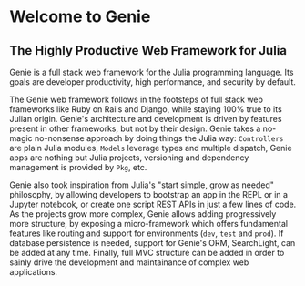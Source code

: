 # Welcome to Genie

## The Highly Productive Web Framework for Julia

Genie is a full stack web framework for the Julia programming language. Its goals are developer productivity, high performance, and security by default.

The Genie web framework follows in the footsteps of full stack web frameworks like Ruby on Rails and Django, while staying 100% true to its Julian origin. Genie's architecture and development is driven by features present in other frameworks, but not by their design. Genie takes a no-magic no-nonsense approach by doing things the Julia way: `Controllers` are plain Julia modules, `Models` leverage types and multiple dispatch, Genie apps are nothing but Julia projects, versioning and dependency management is provided by `Pkg`, etc.

Genie also took inspiration from Julia's "start simple, grow as needed" philosophy, by allowing developers to bootstrap an app in the REPL or in a Jupyter notebook, or create one script REST APIs in just a few lines of code. As the projects grow more complex, Genie allows adding progressively more structure, by exposing a micro-framework which offers fundamental features like routing and support for environments (`dev`, `test` and `prod`). If database persistence is needed, support for Genie's ORM, SearchLight, can be added at any time. Finally, full MVC structure can be added in order to sainly drive the development and maintainance of complex web applications.

